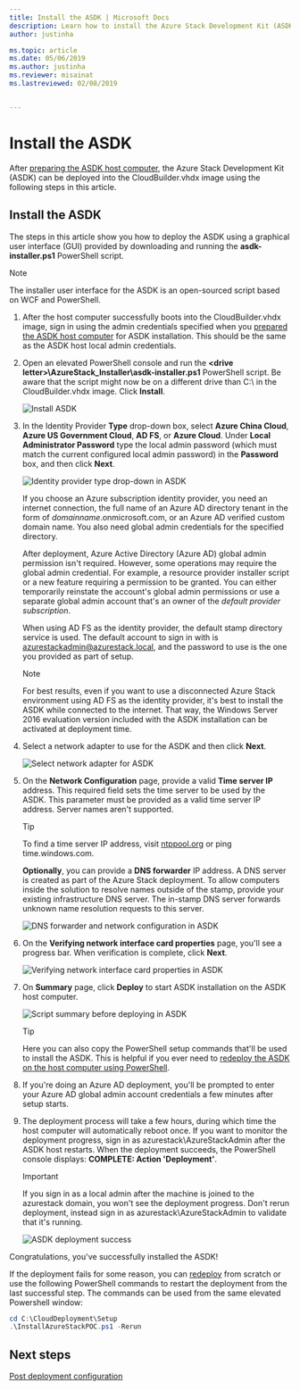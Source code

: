 ```yaml
---
title: Install the ASDK | Microsoft Docs
description: Learn how to install the Azure Stack Development Kit (ASDK).
author: justinha

ms.topic: article
ms.date: 05/06/2019
ms.author: justinha
ms.reviewer: misainat
ms.lastreviewed: 02/08/2019


---
```


# Install the ASDK
After [preparing the ASDK host computer](asdk-prepare-host.md), the Azure Stack Development Kit (ASDK) can be deployed into the CloudBuilder.vhdx image using the following steps in this article.

## Install the ASDK
The steps in this article show you how to deploy the ASDK using a graphical user interface (GUI) provided by downloading and running the **asdk-installer.ps1** PowerShell script.

> [!NOTE]
> The installer user interface for the ASDK is an open-sourced script based on WCF and PowerShell.


1. After the host computer successfully boots into the CloudBuilder.vhdx image, sign in using the admin credentials specified when you [prepared the ASDK host computer](asdk-prepare-host.md) for ASDK installation. This should be the same as the ASDK host local admin credentials.
2. Open an elevated PowerShell console and run the **&lt;drive letter>\AzureStack_Installer\asdk-installer.ps1** PowerShell script. Be aware that the script might now be on a different drive than C:\ in the CloudBuilder.vhdx image. Click **Install**.

    ![Install ASDK](media/asdk-install/1.PNG) 

3. In the Identity Provider **Type** drop-down box, select **Azure China Cloud**, **Azure US Government Cloud**, **AD FS**, or **Azure Cloud**. Under **Local Administrator Password** type the local admin password (which must match the current configured local admin password) in the **Password** box, and then click **Next**.

    ![Identity provider type drop-down in ASDK](media/asdk-install/2.PNG) 
  
    If you choose an Azure subscription identity provider, you need an internet connection, the full name of an Azure AD directory tenant in the form of *domainname*.onmicrosoft.com, or an Azure AD verified custom domain name. You also need global admin credentials for the specified directory.

    After deployment, Azure Active Directory (Azure AD) global admin permission isn't required. However, some operations may require the global admin credential. For example, a resource provider installer script or a new feature requiring a permission to be granted. You can either temporarily reinstate the account's global admin permissions or use a separate global admin account that's an owner of the *default provider subscription*.

    When using AD FS as the identity provider, the default stamp directory service is used. The default account to sign in with is azurestackadmin@azurestack.local, and the password to use is the one you provided as part of setup.

   > [!NOTE]
   > For best results, even if you want to use a disconnected Azure Stack environment using AD FS as the identity provider, it's best to install the ASDK while connected to the internet. That way, the Windows Server 2016 evaluation version included with the ASDK installation can be activated at deployment time.

4. Select a network adapter to use for the ASDK and then click **Next**.

    ![Select network adapter for ASDK](media/asdk-install/3.PNG)

5. On the **Network Configuration** page, provide a valid **Time server IP** address. This required field sets the time server to be used by the ASDK. This parameter must be provided as a valid time server IP address. Server names aren't supported.

      > [!TIP]
      > To find a time server IP address, visit [ntppool.org](https://www.ntppool.org/) or ping time.windows.com. 

    **Optionally**, you can provide a **DNS forwarder** IP address. A DNS server is created as part of the Azure Stack deployment. To allow computers inside the solution to resolve names outside of the stamp, provide your existing infrastructure DNS server. The in-stamp DNS server forwards unknown name resolution requests to this server.

    ![DNS forwarder and network configuration in ASDK](media/asdk-install/4.PNG)

6. On the **Verifying network interface card properties** page, you'll see a progress bar. When verification is complete, click **Next**.

    ![Verifying network interface card properties in ASDK](media/asdk-install/5.PNG)

7. On **Summary** page, click **Deploy** to start ASDK installation on the ASDK host computer.

    ![Script summary before deploying in ASDK](media/asdk-install/6.PNG)

    > [!TIP]
    > Here you can also copy the PowerShell setup commands that'll be used to install the ASDK. This is helpful if you ever need to [redeploy the ASDK on the host computer using PowerShell](asdk-deploy-powershell.md).

8. If you're doing an Azure AD deployment, you'll be prompted to enter your Azure AD global admin account credentials a few minutes after setup starts.

9. The deployment process will take a few hours, during which time the host computer will automatically reboot once. If you want to monitor the deployment progress, sign in as azurestack\AzureStackAdmin after the ASDK host restarts. When the deployment succeeds, the PowerShell console displays: **COMPLETE: Action 'Deployment'**. 
    > [!IMPORTANT]
    > If you sign in as a local admin after the machine is joined to the azurestack domain, you won't see the deployment progress. Don't rerun deployment, instead sign in as azurestack\AzureStackAdmin to validate that it's running.

    ![ASDK deployment success](media/asdk-install/7.PNG)

Congratulations, you've successfully installed the ASDK!

If the deployment fails for some reason, you can [redeploy](asdk-redeploy.md) from scratch or use the following PowerShell commands to restart the deployment from the last successful step. The commands can be used from the same elevated Powershell window:

  ```powershell
  cd C:\CloudDeployment\Setup
  .\InstallAzureStackPOC.ps1 -Rerun
  ```

## Next steps
[Post deployment configuration](asdk-post-deploy.md)
